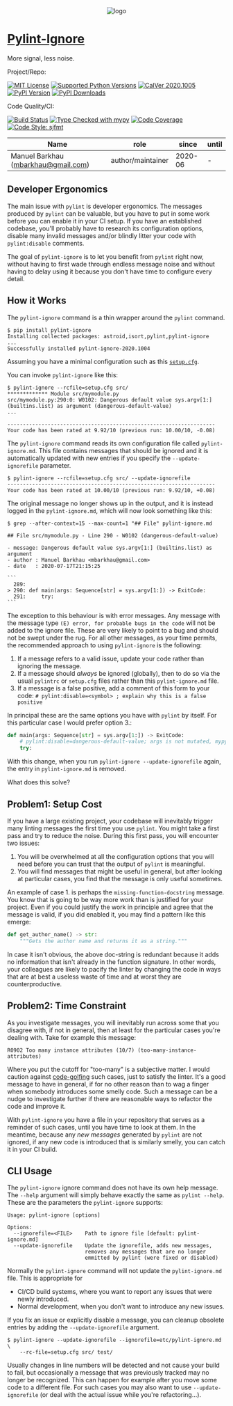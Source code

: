 <div align="center">
  <img alt="logo" src="https://gitlab.com/mbarkhau/pylint-ignore/-/raw/master/logo_256.png">
</div>

# [Pylint-Ignore][repo_ref]

More signal, less noise.

Project/Repo:

[![MIT License][license_img]][license_ref]
[![Supported Python Versions][pyversions_img]][pyversions_ref]
[![CalVer 2020.1005][version_img]][version_ref]
[![PyPI Version][pypi_img]][pypi_ref]
[![PyPI Downloads][downloads_img]][downloads_ref]

Code Quality/CI:

[![Build Status][build_img]][build_ref]
[![Type Checked with mypy][mypy_img]][mypy_ref]
[![Code Coverage][codecov_img]][codecov_ref]
[![Code Style: sjfmt][style_img]][style_ref]


|                 Name                |        role       |  since  | until |
|-------------------------------------|-------------------|---------|-------|
| Manuel Barkhau (mbarkhau@gmail.com) | author/maintainer | 2020-06 | -     |


<!--
  To update the TOC:
  $ pip install md-toc
  $ md_toc --in-place README.md gitlab
-->


[](TOC)

[](TOC)


## Developer Ergonomics

The main issue with `pylint` is developer ergonomics. The messages produced by `pylint` can be valuable, but you have to put in some work before you can enable it in your CI setup. If you have an established codebase, you'll probably have to research its configuration options, disable many invalid messages and/or blindly litter your code with `pylint:disable` comments.

The goal of `pylint-ignore` is to let you benefit from `pylint` right now, without having to first wade through endless message noise and without having to delay using it because you don't have time to configure every detail.


## How it Works

The `pylint-ignore` command is a thin wrapper around the `pylint` command.

```shell
$ pip install pylint-ignore
Installing collected packages: astroid,isort,pylint,pylint-ignore
...
Successfully installed pylint-ignore-2020.1004
```

Assuming you have a minimal configuration such as this [`setup.cfg`](doc/setup.cfg).


You can invoke `pylint-ignore` like this:

```shell
$ pylint-ignore --rcfile=setup.cfg src/
************* Module src/mymodule.py
src/mymodule.py:290:0: W0102: Dangerous default value sys.argv[1:] (builtins.list) as argument (dangerous-default-value)
...

-------------------------------------------------------------------
Your code has been rated at 9.92/10 (previous run: 10.00/10, -0.08)
```

The `pylint-ignore` command reads its own configuration file called `pylint-ignore.md`. This file contains messages that should be ignored and it is automatically updated with new entries if you specify the `--update-ignorefile` parameter.

```shell
$ pylint-ignore --rcfile=setup.cfg src/ --update-ignorefile
-------------------------------------------------------------------
Your code has been rated at 10.00/10 (previous run: 9.92/10, +0.08)
```

The original message no longer shows up in the output, and it is instead logged in the `pylint-ignore.md`, which will now look something like this:

~~~shell
$ grep --after-context=15 --max-count=1 "## File" pylint-ignore.md

## File src/mymodule.py - Line 290 - W0102 (dangerous-default-value)

- message: Dangerous default value sys.argv[1:] (builtins.list) as argument
- author : Manuel Barkhau <mbarkhau@gmail.com>
- date   : 2020-07-17T21:15:25

```
  289:
> 290: def main(args: Sequence[str] = sys.argv[1:]) -> ExitCode:
  291:     try:
```
~~~

The exception to this behaviour is with error messages. Any message with the message type `(E) error, for probable bugs in the code` will not be added to the ignore file. These are very likely to point to a bug and should not be swept under the rug. For all other messages, as your time permits, the recommended approach to using `pylint-ignore` is the following:

1. If a message refers to a valid issue, update your code rather than
   ignoring the message.
2. If a message should *always* be ignored (globally), then to do so
   via the usual `pylintrc` or `setup.cfg` files rather than this
   `pylint-ignore.md` file.
3. If a message is a false positive, add a comment of this form to your code:
   `# pylint:disable=<symbol> ; explain why this is a false positive`


In principal these are the same options you have with `pylint` by itself. For this particular case I would prefer option 3.:

```python
def main(args: Sequence[str] = sys.argv[1:]) -> ExitCode:
    # pylint:disable=dangerous-default-value; args is not mutated, mypy ensures this
    try:
```

With this change, when you run `pylint-ignore --update-ignorefile` again, the entry in `pylint-ignore.md` is removed.

What does this solve?


## Problem1: Setup Cost

If you have a large existing project, your codebase will inevitably trigger many linting messages the first time you use `pylint`. You might take a first pass and try to reduce the noise. During this first pass, you will encounter two issues:

1. You will be overwhelmed at all the configuration options that you will need before you can trust that the output of `pylint` is meaningful.
2. You will find messages that might be useful in general, but after looking at particular cases, you find that the message is only useful sometimes.

An example of case 1. is perhaps the `missing-function-docstring` message. You know that is going to be way more work than is justified for your project. Even if you could justify the work in principle and agree that the message is valid, if you did enabled it, you may find a pattern like this emerge:

```python
def get_author_name() -> str:
    """Gets the author name and returns it as a string."""
```

In case it isn't obvious, the above doc-string is redundant because it adds no information that isn't already in the function signature. In other words, your colleagues are likely to pacify the linter by changing the code in ways that are at best a useless waste of time and at worst they are counterproductive.


## Problem2: Time Constraint

As you investigate messages, you will inevitably run across some that you disagree with, if not in general, then at least for the particular cases you're dealing with. Take for example this message:

```
R0902 Too many instance attributes (10/7) (too-many-instance-attributes)
```

Where you put the cutoff for "too-many" is a subjective matter. I would caution against [code-golfing][href_wiki_code_golf] such cases, just to satisfy the linter. It's a good message to have in general, if for no other reason than to wag a finger when somebody introduces some smelly code. Such a message can be a nudge to investigate further if there are reasonable ways to refactor the code and improve it.

With `pylint-ignore` you have a file in your repository that serves as a reminder of such cases, until you have time to look at them. In the meantime, because any *new messages* generated by `pylint` are not ignored, if any new code is introduced that is similarly smelly, you can catch it in your CI build.


## CLI Usage

The `pylint-ignore` ignore command does not have its own help message. The `--help` argument will simply behave exactly the same as `pylint --help`. These are the parameters the `pylint-ignore` supports:

```
Usage: pylint-ignore [options]

Options:
  --ignorefile=<FILE>    Path to ignore file [default: pylint-ignore.md]
  --update-ignorefile    Update the ignorefile, adds new messages,
                         removes any messages that are no longer
                         emmitted by pylint (were fixed or disabled)
```

Normally the `pylint-ignore` command will not update the `pylint-ignore.md` file. This is appropriate for

- CI/CD build systems, where you want to report any issues that were newly introduced.
- Normal development, when you don't want to introduce any new issues.

If you fix an issue or explicitly disable a message, you can cleanup obsolete entries by adding the `--update-ignorefile` argument.

```shell
$ pylint-ignore --update-ignorefile --ignorefile=etc/pylint-ignore.md \
    --rc-file=setup.cfg src/ test/
```

Usually changes in line numbers will be detected and not cause your build to fail, but occasionally a message that was previously tracked may no longer be recognized. This can happen for example after you move some code to a different file. For such cases you may also want to use `--update-ignorefile` (or deal with the actual issue while you're refactoring...).


[repo_ref]: https://gitlab.com/mbarkhau/pylint-ignore

[build_img]: https://gitlab.com/mbarkhau/pylint-ignore/badges/master/pipeline.svg
[build_ref]: https://gitlab.com/mbarkhau/pylint-ignore/pipelines

[codecov_img]: https://gitlab.com/mbarkhau/pylint-ignore/badges/master/coverage.svg
[codecov_ref]: https://mbarkhau.gitlab.io/pylint-ignore/cov

[license_img]: https://img.shields.io/badge/License-MIT-blue.svg
[license_ref]: https://gitlab.com/mbarkhau/pylint-ignore/blob/master/LICENSE

[mypy_img]: https://img.shields.io/badge/mypy-checked-green.svg
[mypy_ref]: https://mbarkhau.gitlab.io/pylint-ignore/mypycov

[style_img]: https://img.shields.io/badge/code%20style-%20sjfmt-f71.svg
[style_ref]: https://gitlab.com/mbarkhau/straitjacket/

[pypi_img]: https://img.shields.io/badge/PyPI-wheels-green.svg
[pypi_ref]: https://pypi.org/project/pylint-ignore/#files

[downloads_img]: https://pepy.tech/badge/pylint-ignore/month
[downloads_ref]: https://pepy.tech/project/pylint-ignore

[version_img]: https://img.shields.io/static/v1.svg?label=CalVer&message=2020.1005&color=blue
[version_ref]: https://pypi.org/project/pycalver/

[pyversions_img]: https://img.shields.io/pypi/pyversions/pylint-ignore.svg
[pyversions_ref]: https://pypi.python.org/pypi/pylint-ignore

[href_wiki_code_golf]: https://en.wikipedia.org/wiki/Code_golf
